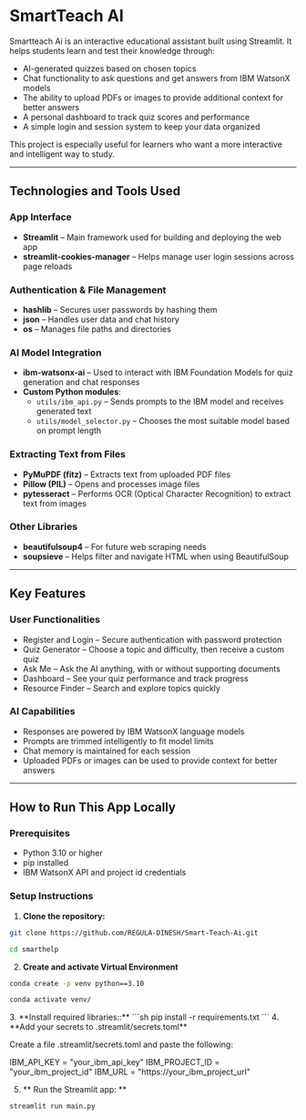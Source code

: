 # SmartTeach AI

Smartteach Ai is an interactive educational assistant built using Streamlit. It helps students learn and test their knowledge through:

- AI-generated quizzes based on chosen topics  
- Chat functionality to ask questions and get answers from IBM WatsonX models  
- The ability to upload PDFs or images to provide additional context for better answers  
- A personal dashboard to track quiz scores and performance  
- A simple login and session system to keep your data organized  

This project is especially useful for learners who want a more interactive and intelligent way to study.

---

## Technologies and Tools Used

### App Interface
- **Streamlit** – Main framework used for building and deploying the web app  
- **streamlit-cookies-manager** – Helps manage user login sessions across page reloads  

### Authentication & File Management
- **hashlib** – Secures user passwords by hashing them  
- **json** – Handles user data and chat history  
- **os** – Manages file paths and directories  

### AI Model Integration
- **ibm-watsonx-ai** – Used to interact with IBM Foundation Models for quiz generation and chat responses  
- **Custom Python modules**:  
  - `utils/ibm_api.py` – Sends prompts to the IBM model and receives generated text  
  - `utils/model_selector.py` – Chooses the most suitable model based on prompt length  

### Extracting Text from Files
- **PyMuPDF (fitz)** – Extracts text from uploaded PDF files  
- **Pillow (PIL)** – Opens and processes image files  
- **pytesseract** – Performs OCR (Optical Character Recognition) to extract text from images  

### Other Libraries
- **beautifulsoup4** – For future web scraping needs  
- **soupsieve** – Helps filter and navigate HTML when using BeautifulSoup  

---

## Key Features

### User Functionalities
- Register and Login – Secure authentication with password protection  
- Quiz Generator – Choose a topic and difficulty, then receive a custom quiz  
- Ask Me – Ask the AI anything, with or without supporting documents  
- Dashboard – See your quiz performance and track progress  
- Resource Finder – Search and explore topics quickly  

### AI Capabilities
- Responses are powered by IBM WatsonX language models  
- Prompts are trimmed intelligently to fit model limits  
- Chat memory is maintained for each session  
- Uploaded PDFs or images can be used to provide context for better answers  

---

## How to Run This App Locally

### Prerequisites
- Python 3.10 or higher  
- pip installed  
- IBM WatsonX API and project id credentials  

### Setup Instructions

1. **Clone the repository:**
```sh 
git clone https://github.com/REGULA-DINESH/Smart-Teach-Ai.git
```
```sh 
cd smarthelp
```

2. **Create and activate Virtual Environment**
```sh 
conda create -p venv python==3.10
```
```sh 
conda activate venv/
```
</pre>
3. **Install required libraries::**
```sh 
pip install -r requirements.txt
```
4. **Add your secrets to .streamlit/secrets.toml**

Create a file .streamlit/secrets.toml and paste the following:

IBM_API_KEY = "your_ibm_api_key"
IBM_PROJECT_ID = "your_ibm_project_id"
IBM_URL = "https://your_ibm_project_url"

5. ** Run the Streamlit app: **
```sh 
streamlit run main.py
```
